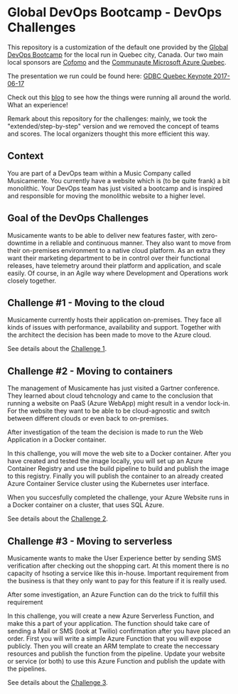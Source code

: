 # Global DevOps Bootcamp - DevOps Challenges #

This repository is a customization of the default one provided by the [Global DevOps Bootcamp](http://globaldevopsbootcamp.com/) for the local run in Quebec city, Canada. Our two main local sponsors are [Cofomo](https://www.cofomo.com) and the [Communaute Microsoft Azure Quebec](https://www.meetup.com/azureQC/).

The presentation we run could be found here: [GDBC Quebec Keynote 2017-06-17](./GDBC-Quebec-Keynote-06-17-2017.pdf)

Check out this [blog](https://storify.com/jaspergilhuis/global-devops-bootcamp/) to see how the things were running all around the world. What an experience!

Remark about this repository for the challenges: mainly, we took the "extended/step-by-step" version and we removed the concept of teams and scores. The local organizers thought this more efficient this way.

## Context ##
You are part of a DevOps team within a Music Company called Musicamente. You currently have a website which is (to be quite frank) a bit monolithic. Your DevOps team has just visited a bootcamp and is inspired and responsible for moving the monolithic website to a higher level. 

## Goal of the DevOps Challenges ##
Musicamente wants to be able to deliver new features faster, with zero-downtime in a reliable and continuous manner. They also want to move from their on-premises environment to a native cloud platform. As an extra they want their marketing department to be in control over their functional releases, have telemetry around their platform and application, and scale easily. Of course, in an Agile way where Development and Operations work closely together.

## Challenge \#1 - Moving to the cloud ##
Musicamente currently hosts their application on-premises. They face all kinds of issues with performance, availability and support. Together with the architect the decision has been made to move to the Azure cloud.

See details about the [Challenge 1](./Challenge1/Challenge1.md).

## Challenge \#2 - Moving to containers ##
The management of Musicamente has just visited a Gartner conference. They learned about cloud tehcnology and came to the conclusion that running a website on PaaS (Azure WebApp) might result in a vendor lock-in. For the website they want to be able to be cloud-agnostic and switch between different clouds or even back to on-premises. 

After investigation of the team the decision is made to run the Web Application in a Docker container. 

In this challenge, you will move the web site to a Docker container. After you have created and tested the image locally, you will set up an Azure Container Registry and use the build pipeline to build and publish the image to this registry. Finally you will publish the container to an already created Azure Container Service cluster using the Kubernetes user interface.

When you succesfully completed the challenge, your Azure Website runs in a Docker container on a cluster, that uses SQL Azure.

See details about the [Challenge 2](./Challenge2/Challenge2.md).

## Challenge \#3 - Moving to serverless ##
Musicamente wants to make the User Experience better by sending SMS verification after checking out the shopping cart. At this moment there is no capacity of hsoting a service like this in-house. Important requirement from the business is that they only want to pay for this feature if it is really used. 

After some investigation, an Azure Function can do the trick to fulfill this requirement

In this challenge, you will create a new Azure Serverless Function, and make this a part of your application. The function should take care of sending a Mail or SMS (look at Twilio) confirmation after you have placed an order. First you will write a simple Azure Function that you will expose publicly. Then you will create an ARM template to create the neccessary resources and publish the function from the pipeline. Update your website or service (or both) to use this Azure Function and publish the update with the pipelines.

See details about the [Challenge 3](./Challenge3/Challenge3.md).